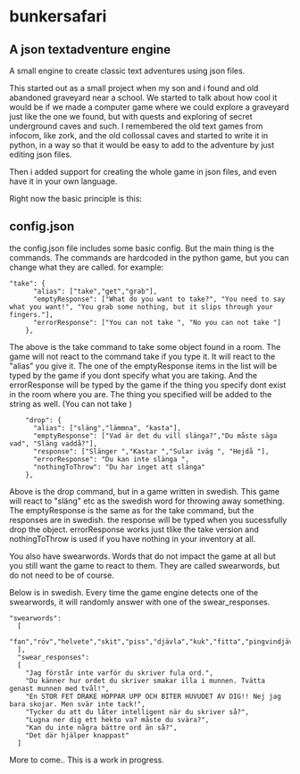 # bunkersafari
## A json textadventure engine
A small engine to create classic text adventures using json files.

This started out as a small project when my son and i found and old
abandoned graveyard near a school. We started to talk about how cool
it would be if we made a computer game where we could explore a graveyard
just like the one we found, but with quests and exploring of secret underground
caves and such.
I remembered the old text games from infocom, like zork, and the old collossal caves
and started to write it in python, in a way so that it would be easy to 
add to the adventure by just editing json files.

Then i added support for creating the whole game in json files, and even 
have it in your own language.

Right now the basic principle is this:
## config.json

the config.json file includes some basic config. But the main thing is the commands.
The commands are hardcoded in the python game, but you can change what they are called.
for example:

```
"take": {
      "alias": ["take","get","grab"],
      "emptyResponse": ["What do you want to take?", "You need to say what you want!", "You grab some nothing, but it slips through your fingers."],
      "errorResponse": ["You can not take ", "No you can not take "]
    },
```
The above is the take command to take some object found in a room.
The game will not react to the command take if you type it. It will react to the "alias" you give it. 
The one of the emptyResponse items in the list will be typed by the game if you dont specify what
you are taking. And the errorResponse will be typed by the game if the thing you specify dont exist in the room where you are. The thing you specified will be added to the string as well. (You can not take <thing>) 


```
    "drop": {
      "alias": ["släng","lämmna", "kasta"],
      "emptyResponse": ["Vad är det du vill slänga?","Du måste säga vad", "Släng vaddå?"],
      "response": ["Slänger ","Kastar ","Sular iväg ", "Hejdå "],
      "errorResponse": "Du kan inte slänga ",
      "nothingToThrow": "Du har inget att slänga"
    },
```
Above is the drop command, but in a game written in swedish. This game will react to "släng" etc as the swedish word for throwing away something.
The emptyResponse is the same as for the take command, but the responses are in swedish.
the response will be typed when you sucessfully drop the object. errorResponse works just tlike the take version and nothingToThrow is used if you have nothing in your inventory at all.

You also have swearwords.
Words that do not impact the game at all but you still want the game to react to them.
They are called swearwords, but do not need to be of course.

Below is in swedish. Every time the game engine detects one of the swearwords, it will randomly answer with one of the swear_responses.
```
"swearwords":
  [
    "fan","röv","helvete","skit","piss","djävla","kuk","fitta","pingvindjävul"
  ],
  "swear_responses":
  [
    "Jag förstår inte varför du skriver fula ord.",
    "Du känner hur ordet du skriver smakar illa i munnen. Tvätta genast munnen med tvål!",
    "En STOR FET DRAKE HOPPAR UPP OCH BITER HUVUDET AV DIG!! Nej jag bara skojar. Men svär inte tack!",
    "Tycker du att du låter intelligent när du skriver så?",
    "Lugna ner dig ett hekto va? måste du svära?",
    "Kan du inte några bättre ord än så?",
    "Det där hjälper knappast"
  ]
```

More to come.. This is a work in progress.
